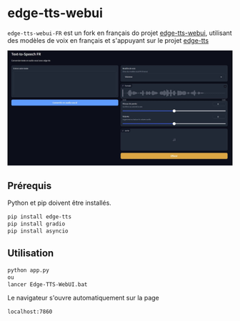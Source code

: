 # edge-tts-webui

`edge-tts-webui-FR` est un fork en français do projet [edge-tts-webui](https://github.com/ycyy/edge-tts-webui), utilisant des modèles de voix en français et s'appuyant sur le projet [edge-tts](https://github.com/rany2/edge-tts)

![](Edge-TTS-WebUI-FR.png)

## Prérequis
Python et pip doivent être installés.


    pip install edge-tts
    pip install gradio
    pip install asyncio

## Utilisation

    python app.py
    ou
    lancer Edge-TTS-WebUI.bat

Le navigateur s'ouvre automatiquement sur la page
```
localhost:7860
```

